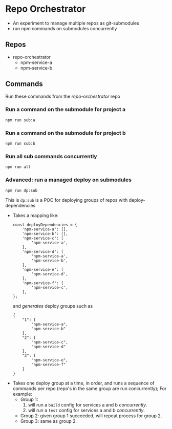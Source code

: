 # Repo Orchestrator

- An experiment to manage multiple repos as git-submodules
- run npm commands on submodules concurrently

## Repos

- repo-orchestrator
    - npm-service-a
    - npm-service-b

## Commands

Run these commands from the _repo-orchestrator_ repo

### Run a command on the submodule for project a
```
npm run sub:a
```

### Run a command on the submodule for project b
```
npm run sub:b
```

### Run all sub commands concurrently
```
npm run all
```

### Advanced: run a managed deploy on submodules
```
npm run dp:sub
```
This is `dp:sub` is a POC for deploying groups of repos with deploy-dependencies
- Takes a mapping like:
    ```
    const deployDependencies = {
        'npm-service-a': [],
        'npm-service-b': [],
        'npm-service-c': [
            'npm-service-a',
        ],
        'npm-service-d': [
            'npm-service-a',
            'npm-service-b',
        ],
        'npm-service-e': [
            'npm-service-d',
        ],
        'npm-service-f': [
            'npm-service-c',
        ],
    };
    ```
    and _generates_ deploy groups such as
    ```
    {
        "1": [
            "npm-service-a",
            "npm-service-b"
        ],
        "2": [
            "npm-service-c",
            "npm-service-d"
        ],
        "3": [
            "npm-service-e",
            "npm-service-f"
        ]
    }
    ```
- Takes one deploy group at a time, in order, and runs a sequence of commands
    per repo (repo's in the same group are run concurrently); For example:
    - Group 1:
        1. will run a `build` config for services a and b _concurrently_.
        2. will run a `test` config for services a and b _concurrently_.
    - Group 2: given group 1 succeeded, will repeat process for group 2.
    - Group 3: same as group 2.